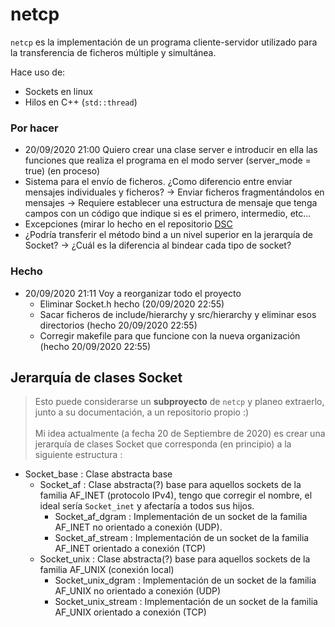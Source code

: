 # netcp
`netcp` es la implementación de un programa cliente-servidor utilizado para la transferencia de ficheros múltiple y simultánea.

Hace uso de:
  * Sockets en linux
  * Hilos en C++ (`std::thread`)

### Por hacer 
* 20/09/2020 21:00 Quiero crear una clase server e introducir en ella las funciones que realiza el programa en el modo server (server_mode = true) (en proceso)
* Sistema para el envío de ficheros. ¿Como diferencio entre enviar mensajes individuales y ficheros? -> Enviar ficheros fragmentándolos en mensajes -> Requiere establecer una estructura de mensaje que tenga campos con un código que indique si es el primero, intermedio, etc...
* Excepciones (mirar lo hecho en el repositorio <a href="https://github.com/miguel-martinr/Data-Structure-Classes" target="_blank">DSC</a>
* ¿Podría transferir el método bind a un nivel superior en la jerarquía de Socket? -> ¿Cuál es la diferencia al bindear cada tipo de socket?

### Hecho
* 20/09/2020 21:11 Voy a reorganizar todo el proyecto
  * Eliminar Socket.h hecho (20/09/2020 22:55)
  * Sacar ficheros de include/hierarchy y src/hierarchy y eliminar esos directorios (hecho 20/09/2020 22:55)
  * Corregir makefile para que funcione con la nueva organización (hecho 20/09/2020 22:55)

## Jerarquía de clases Socket
> Esto puede considerarse un **subproyecto** de `netcp` y planeo extraerlo, junto a su documentación, a un repositorio propio :)<br/><br/>
Mi idea actualmente (a fecha 20 de Septiembre de 2020) es crear una jerarquía de clases Socket que corresponda (en principio) a la siguiente estructura :

  * Socket_base : Clase abstracta base
    * Socket_af : Clase abstracta(?) base para aquellos sockets de la familia AF_INET (protocolo IPv4), tengo que corregir el nombre, el ideal sería `Socket_inet` y afectaría a todos sus hijos.
      * Socket_af_dgram : Implementación de un socket de la familia AF_INET no orientado a conexión (UDP).
      * Socket_af_stream : Implementación de un socket de la familia AF_INET orientado a conexión (TCP)
    * Socket_unix : Clase abstracta(?) base para aquellos sockets de la familia AF_UNIX (conexión local)
      * Socket_unix_dgram : Implementación de un socket de la familia AF_UNIX no orientado a conexión (UDP)
      * Socket_unix_stream : Implementación de un socket de la familia AF_UNIX orientado a conexión (TCP)
  
